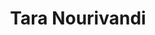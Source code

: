 ---
title: "Tara Nourivandi"
excerpt: "PhD student investigating impact of culture on Affect"
collection: students
type: "PhD Student"
link: https://www.linkedin.com/in/tara-nourivandi-33914b100/#
#permalink: /students/tara
venue: "University of South Florida"
location: "Tampa, Florida"
---
